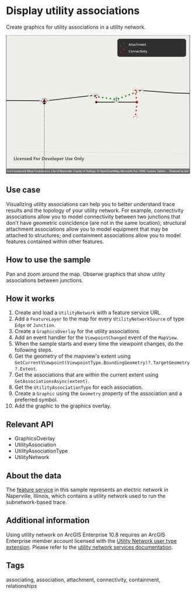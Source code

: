 # Display utility associations

Create graphics for utility associations in a utility network.

![Image of display utility associations](displayutilityassociations.jpg)

## Use case

Visualizing utility associations can help you to better understand trace results and the topology of your utility network. For example, connectivity associations allow you to model connectivity between two junctions that don't have geometric coincidence (are not in the same location); structural attachment associations allow you to model equipment that may be attached to structures; and containment associations allow you to model features contained within other features.

## How to use the sample

Pan and zoom around the map. Observe graphics that show utility associations between junctions.

## How it works

1. Create and load a `UtilityNetwork` with a feature service URL.
2. Add a `FeatureLayer` to the map for every `UtilityNetworkSource` of type `Edge` or `Junction`.
3. Create a `GraphicsOverlay` for the utility associations.
4. Add an event handler for the `ViewpointChanged` event of the `MapView`.
5. When the sample starts and every time the viewpoint changes, do the following steps.
6. Get the geometry of the mapview's extent using `GetCurrentViewpoint(ViewpointType.BoundingGeometry)?.TargetGeometry?.Extent`.
7. Get the associations that are within the current extent using `GetAssociationsAsync(extent)`.
8. Get the `UtilityAssociationType` for each association.
9. Create a `Graphic` using the `Geometry` property of the association and a preferred symbol.
10. Add the graphic to the graphics overlay.

## Relevant API

* GraphicsOverlay
* UtilityAssociation
* UtilityAssociationType
* UtilityNetwork

## About the data

The [feature service](https://sampleserver7.arcgisonline.com/server/rest/services/UtilityNetwork/NapervilleElectric/FeatureServer) in this sample represents an electric network in Naperville, Illinois, which contains a utility network used to run the subnetwork-based trace.

## Additional information

Using utility network on ArcGIS Enterprise 10.8 requires an ArcGIS Enterprise member account licensed with the [Utility Network user type extension](https://enterprise.arcgis.com/en/portal/latest/administer/windows/license-user-type-extensions.htm#ESRI_SECTION1_41D78AD9691B42E0A8C227C113C0C0BF). Please refer to the [utility network services documentation](https://enterprise.arcgis.com/en/server/latest/publish-services/windows/utility-network-services.htm).

## Tags

associating, association, attachment, connectivity, containment, relationships
